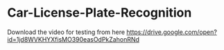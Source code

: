 # Car-License-Plate-Recognition

Download the video for testing from here https://drive.google.com/open?id=1jd8WVKHYXfisMO390easOdPkZahonRNd
